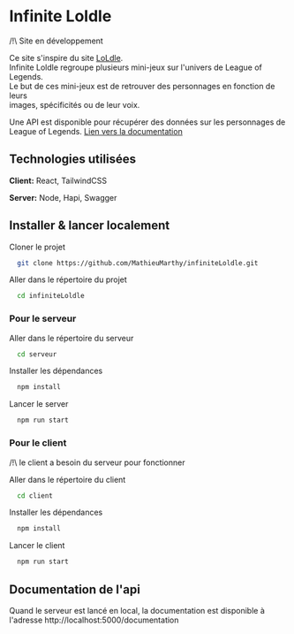 
# Infinite Loldle

/!\ Site en développement 

Ce site s'inspire du site [LoLdle](https://loldle.net).  
Infinite Loldle regroupe plusieurs mini-jeux sur l'univers de League of Legends.  
Le but de ces mini-jeux est de retrouver des personnages en fonction de leurs  
images, spécificités ou de leur voix.

Une API est disponible pour récupérer des données sur les personnages de League of Legends. [Lien vers la documentation](#Documentation%20de%20l%E2%80%99api)
## Technologies utilisées

**Client:** React, TailwindCSS

**Server:** Node, Hapi, Swagger


## Installer & lancer localement

Cloner le projet

```bash
  git clone https://github.com/MathieuMarthy/infiniteLoldle.git
```

Aller dans le répertoire du projet

```bash
  cd infiniteLoldle
```

### Pour le serveur

Aller dans le répertoire du serveur

```bash
  cd serveur
```

Installer les dépendances

```bash
  npm install
```

Lancer le server

```bash
  npm run start
```

### Pour le client
/!\ le client a besoin du serveur pour fonctionner

Aller dans le répertoire du client

```bash
  cd client
```

Installer les dépendances

```bash
  npm install
```

Lancer le client

```bash
  npm run start
```


## Documentation de l'api

Quand le serveur est lancé en local, la documentation est disponible à l'adresse http://localhost:5000/documentation

